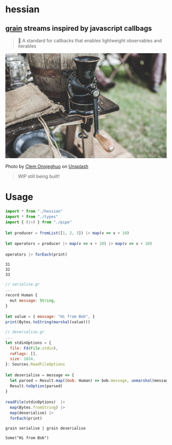 # hessian

## [grain](https://grain-lang.org/) streams inspired by javascript callbags

> 🌾 A standard for callbacks that enables lightweight observables and iterables

![](./banner.jpg)

Photo by <a href="https://unsplash.com/@clemono?utm_source=unsplash&utm_medium=referral&utm_content=creditCopyText">Clem Onojeghuo</a> on <a href="https://unsplash.com/photos/Nd93qsjX71k?utm_source=unsplash&utm_medium=referral&utm_content=creditCopyText">Unsplash</a>

> WIP still being built!

# Usage

```javascript
import * from "./hessian"
import * from "./types"
import { (|>) } from "./pipe"

let producer = fromList([1, 2, 3]) |> map(v => v + 10)

let operators = producer |> map(v => v + 10) |> map(v => v + 10)

operators |> forEach(print)
```

```shell
31
32
33
```

```javascript
// serialise.gr
...
record Human {
  mut message: String,
}

let value = { message: "Hi from Bob", }
print(Bytes.toString(marshal(value)))
```

```javascript
// deserialise.gr
...
let stdinOptions = {
  file: Fd(File.stdin),
  rwFlags: [],
  size: 1024,
}: Sources.ReadFileOptions

let deserialise = message => {
  let parsed = Result.map((bob: Human) => bob.message, unmarshal(message))
  Result.toOption(parsed)
}

readFile(stdinOptions)  |>
  map(Bytes.fromString) |>
  map(deserialise) |>
  forEach(print)
```

```shell
grain serialise | grain deserialise
```

```shell
Some("Hi from Bob")
```
